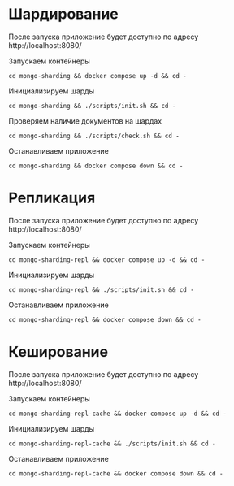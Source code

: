 # Шардирование
После запуска приложение будет доступно по адресу http://localhost:8080/

Запускаем контейнеры
```shell
cd mongo-sharding && docker compose up -d && cd -
```

Инициализируем шарды
```shell
cd mongo-sharding && ./scripts/init.sh && cd -
```

Проверяем наличие документов на шардах
```shell
cd mongo-sharding && ./scripts/check.sh && cd -
```

Останавливаем приложение
```shell
cd mongo-sharding && docker compose down && cd -
```

# Репликация
После запуска приложение будет доступно по адресу http://localhost:8080/

Запускаем контейнеры
```shell
cd mongo-sharding-repl && docker compose up -d && cd -
```

Инициализируем шарды
```shell
cd mongo-sharding-repl && ./scripts/init.sh && cd -
```

Останавливаем приложение
```shell
cd mongo-sharding-repl && docker compose down && cd -
```

# Кеширование
После запуска приложение будет доступно по адресу http://localhost:8080/

Запускаем контейнеры
```shell
cd mongo-sharding-repl-cache && docker compose up -d && cd -
```

Инициализируем шарды
```shell
cd mongo-sharding-repl-cache && ./scripts/init.sh && cd -
```

Останавливаем приложение
```shell
cd mongo-sharding-repl-cache && docker compose down && cd -
```


